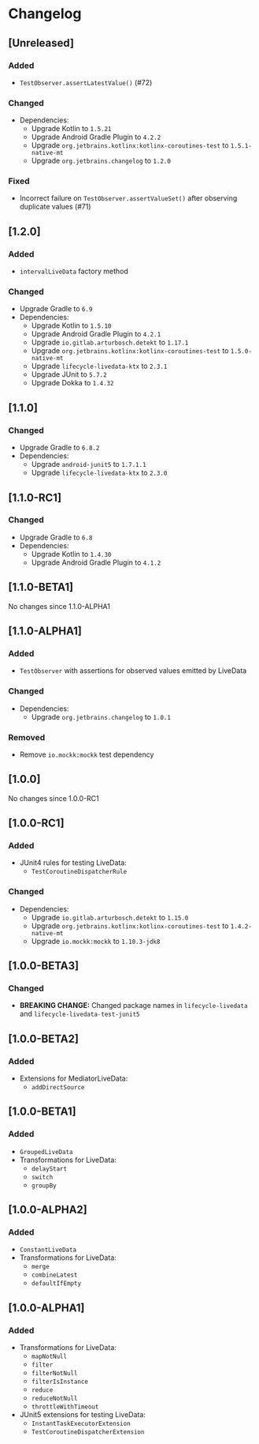 # Changelog

## [Unreleased]
### Added
- `TestObserver.assertLatestValue()` (#72)

### Changed
- Dependencies:
  - Upgrade Kotlin to `1.5.21`
  - Upgrade Android Gradle Plugin to `4.2.2`
  - Upgrade `org.jetbrains.kotlinx:kotlinx-coroutines-test` to `1.5.1-native-mt`
  - Upgrade `org.jetbrains.changelog` to `1.2.0`

### Fixed
- Incorrect failure on `TestObserver.assertValueSet()` after observing duplicate values (#71)

## [1.2.0]
### Added
- `intervalLiveData` factory method

### Changed
- Upgrade Gradle to `6.9`
- Dependencies:
  - Upgrade Kotlin to `1.5.10`
  - Upgrade Android Gradle Plugin to `4.2.1`
  - Upgrade `io.gitlab.arturbosch.detekt` to `1.17.1`
  - Upgrade `org.jetbrains.kotlinx:kotlinx-coroutines-test` to `1.5.0-native-mt`
  - Upgrade `lifecycle-livedata-ktx` to `2.3.1`
  - Upgrade JUnit to `5.7.2`
  - Upgrade Dokka to `1.4.32`

## [1.1.0]
### Changed
- Upgrade Gradle to `6.8.2`
- Dependencies:
  - Upgrade `android-junit5` to `1.7.1.1`
  - Upgrade `lifecycle-livedata-ktx` to `2.3.0`

## [1.1.0-RC1]
### Changed
- Upgrade Gradle to `6.8`
- Dependencies:
  - Upgrade Kotlin to `1.4.30`
  - Upgrade Android Gradle Plugin to `4.1.2`

## [1.1.0-BETA1]
No changes since 1.1.0-ALPHA1

## [1.1.0-ALPHA1]
### Added
- `TestObserver` with assertions for observed values emitted by LiveData

### Changed
- Dependencies:
  - Upgrade `org.jetbrains.changelog` to `1.0.1`

### Removed
- Remove `io.mockk:mockk` test dependency

## [1.0.0]
No changes since 1.0.0-RC1

## [1.0.0-RC1]
### Added
- JUnit4 rules for testing LiveData:
  - `TestCoroutineDispatcherRule`

### Changed
- Dependencies:
  - Upgrade `io.gitlab.arturbosch.detekt` to `1.15.0`
  - Upgrade `org.jetbrains.kotlinx:kotlinx-coroutines-test` to `1.4.2-native-mt`
  - Upgrade `io.mockk:mockk` to `1.10.3-jdk8`

## [1.0.0-BETA3]
### Changed
- **BREAKING CHANGE:** Changed package names in `lifecycle-livedata` and `lifecycle-livedata-test-junit5`

## [1.0.0-BETA2]
### Added
- Extensions for MediatorLiveData:
  - `addDirectSource`

## [1.0.0-BETA1]
### Added
- `GroupedLiveData`
- Transformations for LiveData:
  - `delayStart`
  - `switch`
  - `groupBy`

## [1.0.0-ALPHA2]
### Added
- `ConstantLiveData`
- Transformations for LiveData:
  - `merge`
  - `combineLatest`
  - `defaultIfEmpty`

## [1.0.0-ALPHA1]
### Added
- Transformations for LiveData:
  - `mapNotNull`
  - `filter`
  - `filterNotNull`
  - `filterIsInstance`
  - `reduce`
  - `reduceNotNull`
  - `throttleWithTimeout`
- JUnit5 extensions for testing LiveData:
  - `InstantTaskExecutorExtension`
  - `TestCoroutineDispatcherExtension`
